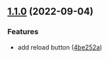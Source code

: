 ## [1.1.0](https://github.com/MrSquaare/fiesta/compare/mobile-app@1.0.1...mobile-app@1.1.0) (2022-09-04)


### Features

* add reload button ([4be252a](https://github.com/MrSquaare/fiesta/commit/4be252a7af0a560af703e8e8dbf3b771e38dc6e1))
